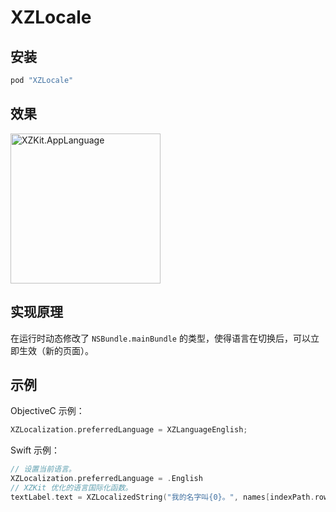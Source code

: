# XZLocale

## 安装

```ruby
pod "XZLocale"
```

## 效果

<img src="https://github.com/mlibai/static-resources/blob/master/XZKit/Documentation/AppLanguage/1.gif" alt="XZKit.AppLanguage" width="240"></img>

## 实现原理

在运行时动态修改了 `NSBundle.mainBundle` 的类型，使得语言在切换后，可以立即生效（新的页面）。

## 示例

ObjectiveC 示例：
```ObjectiveC
XZLocalization.preferredLanguage = XZLanguageEnglish;
```

Swift 示例：
```Swift
// 设置当前语言。
XZLocalization.preferredLanguage = .English
// XZKit 优化的语言国际化函数。
textLabel.text = XZLocalizedString("我的名字叫{0}。", names[indexPath.row], comment: "My Name is {0}.")
```
